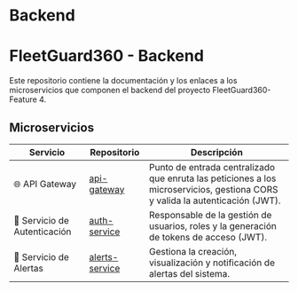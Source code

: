 # Backend

# FleetGuard360 - Backend

Este repositorio contiene la documentación y los enlaces a los microservicios que componen el backend del proyecto FleetGuard360-Feature 4.

## Microservicios

| Servicio | Repositorio | Descripción |
|----------|-------------|-------------|
| 🌐 API Gateway | [api-gateway](https://github.com/CodeFactory-FleetGuard360-EV04/api-gateway.git) | Punto de entrada centralizado que enruta las peticiones a los microservicios, gestiona CORS y valida la autenticación (JWT). |
| 🔐 Servicio de Autenticación | [auth-service](https://github.com/CodeFactory-FleetGuard360-EV04/authentication.git) | Responsable de la gestión de usuarios, roles y la generación de tokens de acceso (JWT). |
| 🔔 Servicio de Alertas | [alerts-service](https://github.com/CodeFactory-FleetGuard360-EV04/alerts-service.git) | Gestiona la creación, visualización y notificación de alertas del sistema. |
